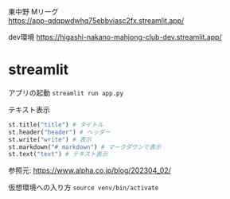 
東中野 Mリーグ  
https://app-qdqpwdwhq75ebbviasc2fx.streamlit.app/


dev環境
https://higashi-nakano-mahjong-club-dev.streamlit.app/

# streamlit
アプリの起動
`streamlit run app.py`

テキスト表示
```python
st.title("title") # タイトル
st.header("header") # ヘッダー
st.write("write") # 表示
st.markdown("# markdown") # マークダウンで表示
st.text("text") # テキスト表示
```

参照元: https://www.alpha.co.jp/blog/202304_02/


仮想環境への入り方
`source venv/bin/activate`